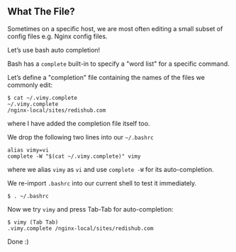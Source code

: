 
## What The File?

Sometimes on a specific host, we are most often editing a small subset of config files e.g. Nginx config files.

Let’s use bash auto completion!

Bash has a `complete` built-in to specify a "word list" for a specific command.

Let’s define a "completion" file containing the names of the files we commonly edit:
```shell
$ cat ~/.vimy.complete
~/.vimy.complete
/nginx-local/sites/redishub.com
```
where I have added the completion file itself too.

We drop the following two lines into our `~/.bashrc`
```shell
alias vimy=vi
complete -W "$(cat ~/.vimy.complete)" vimy
```
where we alias `vimy` as `vi` and use `complete -W` for its auto-completion.

We re-import `.bashrc` into our current shell to test it immediately.
```shell
$ . ~/.bashrc
```

Now we try `vimy` and press Tab-Tab for auto-completion:
```
$ vimy (Tab Tab)
.vimy.complete /nginx-local/sites/redishub.com
```

Done :)
